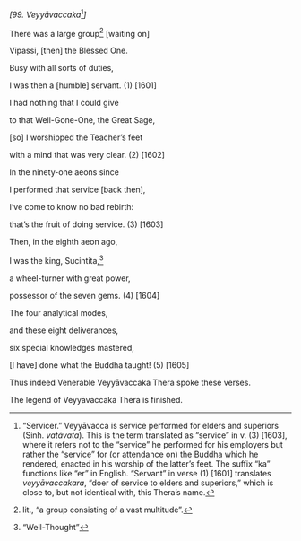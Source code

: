 *\[99. Veyyāvaccaka*[^1]*\]*

There was a large group[^2] \[waiting on\]

Vipassi, \[then\] the Blessed One.

Busy with all sorts of duties,

I was then a \[humble\] servant. (1) \[1601\]

I had nothing that I could give

to that Well-Gone-One, the Great Sage,

\[so\] I worshipped the Teacher’s feet

with a mind that was very clear. (2) \[1602\]

In the ninety-one aeons since

I performed that service \[back then\],

I’ve come to know no bad rebirth:

that’s the fruit of doing service. (3) \[1603\]

Then, in the eighth aeon ago,

I was the king, Sucintita,[^3]

a wheel-turner with great power,

possessor of the seven gems. (4) \[1604\]

The four analytical modes,

and these eight deliverances,

six special knowledges mastered,

\[I have\] done what the Buddha taught! (5) \[1605\]

Thus indeed Venerable Veyyāvaccaka Thera spoke these verses.

The legend of Veyyāvaccaka Thera is finished.

[^1]: “Servicer.” Veyyāvacca is service performed for elders and
    superiors (Sinh. *vatāvata*). This is the term translated as
    “service” in v. (3) \[1603\], where it refers not to the “service”
    he performed for his employers but rather the “service” for (or
    attendance on) the Buddha which he rendered, enacted in his worship
    of the latter’s feet. The suffix “ka” functions like “er” in
    English. “Servant” in verse (1) \[1601\] translates
    *veyyāvaccakara*, “doer of service to elders and superiors,” which
    is close to, but not identical with, this Thera’s name.

[^2]: lit., “a group consisting of a vast multitude”.

[^3]: “Well-Thought”

